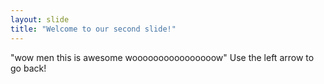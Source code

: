 ```yaml
---
layout: slide
title: "Welcome to our second slide!"
---
```

"wow men this is awesome woooooooooooooooow"
Use the left arrow to go back!
